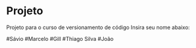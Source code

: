 # Projeto
Projeto para o curso de versionamento de código
Insira seu nome abaixo:

#Sávio
#Marcelo
#Gill
#Thiago Silva
#João